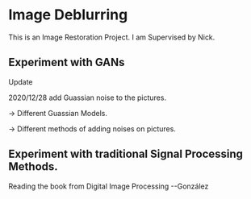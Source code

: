 # Image Deblurring
This is an Image Restoration Project. I am Supervised by Nick.  


## Experiment with GANs


Update

2020/12/28 add Guassian noise to the pictures. 

-> Different Guassian Models.

-> Different methods of adding noises on pictures.

## Experiment with traditional Signal Processing Methods.

Reading the book from Digital Image Processing --González
